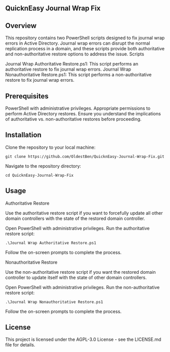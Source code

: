 ## QuicknEasy Journal Wrap Fix



## Overview

This repository contains two PowerShell scripts designed to fix journal wrap errors in Active Directory. Journal wrap errors can disrupt the normal replication process in a domain, and these scripts provide both authoritative and non-authoritative restore options to address the issue.
Scripts

  Journal Wrap Authoritative Restore.ps1: This script performs an authoritative restore to fix journal wrap errors.
  Journal Wrap Nonauthoritative Restore.ps1: This script performs a non-authoritative restore to fix journal wrap errors.

## Prerequisites

  PowerShell with administrative privileges.
  Appropriate permissions to perform Active Directory restores.
  Ensure you understand the implications of authoritative vs. non-authoritative restores before proceeding.

## Installation

  Clone the repository to your local machine:

 
```
git clone https://github.com/OldestBen/QuicknEasy-Journal-Wrap-Fix.git
```
Navigate to the repository directory:

```
cd QuicknEasy-Journal-Wrap-Fix
```
## Usage

Authoritative Restore

Use the authoritative restore script if you want to forcefully update all other domain controllers with the state of the restored domain controller.

  Open PowerShell with administrative privileges.
  Run the authoritative restore script:


```
.\Journal Wrap Authoritative Restore.ps1
```

  Follow the on-screen prompts to complete the process.

Nonauthoritative Restore

Use the non-authoritative restore script if you want the restored domain controller to update itself with the state of other domain controllers.

  Open PowerShell with administrative privileges.
  Run the non-authoritative restore script:

```
.\Journal Wrap Nonauthoritative Restore.ps1
```
Follow the on-screen prompts to complete the process.


## License

This project is licensed under the AGPL-3.0 License - see the LICENSE.md file for details.
